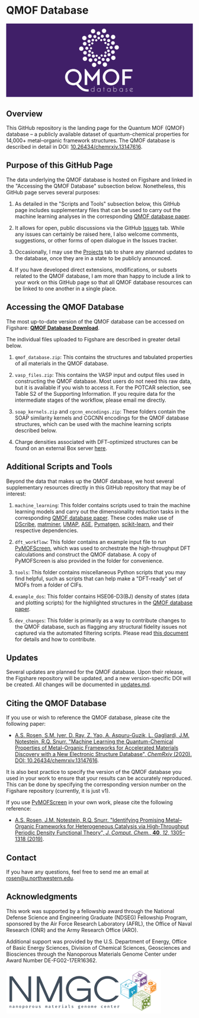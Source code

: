 # QMOF Database

<img src=logo.png>

## Overview
This GitHub repository is the landing page for the Quantum MOF (QMOF) database – a publicly available dataset of quantum-chemical properties for 14,000+ metal–organic framework structures. The QMOF database is described in detail in DOI: [10.26434/chemrxiv.13147616](https://doi.org/10.26434/chemrxiv.13147616).

## Purpose of this GitHub Page
The data underlying the QMOF database is hosted on Figshare and linked in the "Accessing the QMOF Database" subsection below. Nonetheless, this GitHub page serves several purposes:

1. As detailed in the "Scripts and Tools" subsection below, this GitHub page includes supplementary files that can be used to carry out the machine learning analyses in the corresponding [QMOF database paper](https://doi.org/10.26434/chemrxiv.13147616).

2. It allows for open, public discussions via the GitHub [Issues](https://github.com/arosen93/QMOF/issues) tab. While any issues can certainly be raised here, I also welcome comments, suggestions, or other forms of open dialogue in the Issues tracker.

3. Occasionally, I may use the [Projects](https://github.com/arosen93/QMOF/projects) tab to share any planned updates to the database, once they are in a state to be publicly announced.

4. If you have developed direct extensions, modifications, or subsets related to the QMOF database, I am more than happy to include a link to your work on this GitHub page so that all QMOF database resources can be linked to one another in a single place.

## Accessing the QMOF Database
The most up-to-date version of the QMOF database can be accessed on Figshare: [**QMOF Database Download**](https://doi.org/10.6084/m9.figshare.13147324).

The individual files uploaded to Figshare are described in greater detail below.

1. `qmof_database.zip`: This contains the structures and tabulated properties of all materials in the QMOF database.

2. `vasp_files.zip`: This contains the VASP input and output files used in constructing the QMOF database. Most users do not need this raw data, but it is available if you wish to access it. For the POTCAR selection, see Table S2 of the Supporting Information. If you require data for the intermediate stages of the workflow, please email me directly.

3. `soap_kernels.zip` and `cgcnn_encodings.zip`: These folders contain the SOAP similarity kernels and CGCNN encodings for the QMOF database structures, which can be used with the machine learning scripts described below.

4. Charge densities associated with DFT-optimized structures can be found on an external Box server [here](https://northwestern.box.com/s/f3s930zx33di4y73gvosz9d0h5obtuoj).

## Additional Scripts and Tools
Beyond the data that makes up the QMOF database, we host several supplementary resources directly in this GitHub repository that may be of interest:

1. `machine_learning`: This folder contains scripts used to train the machine learning models and carry out the dimensionality reduction tasks in the corresponding [QMOF database paper](https://doi.org/10.26434/chemrxiv.13147616). These codes make use of [DScribe](https://github.com/SINGROUP/dscribe), [matminer](https://github.com/hackingmaterials/matminer), [UMAP](https://github.com/lmcinnes/umap), [ASE](https://gitlab.com/ase/ase), [Pymatgen](https://pymatgen.org/), [scikit-learn](https://github.com/scikit-learn/scikit-learn), and their respective dependencies.

2. `dft_workflow`: This folder contains an example input file to run [PyMOFScreen](https://github.com/arosen93/mof_screen), which was used to orchestrate the high-throughput DFT calculations and construct the QMOF database. A copy of PyMOFScreen is also provided in the folder for convenience.

3. `tools`: This folder contains miscellaneous Python scripts that you may find helpful, such as scripts that can help make a "DFT-ready" set of MOFs from a folder of CIFs.

4. `example_dos`: This folder contains HSE06-D3(BJ) density of states (data and plotting scripts) for the highlighted structures in the [QMOF database paper](https://doi.org/10.26434/chemrxiv.13147616).

5. `dev_changes`: This folder is primarily as a way to contribute changes to the QMOF database, such as flagging any structural fidelity issues not captured via the automated filtering scripts. Please read [this document](dev_changes/README.md) for details and how to contribute.

## Updates
Several updates are planned for the QMOF database. Upon their release, the Figshare repository will be updated, and a new version-specific DOI will be created. All changes will be documented in [updates.md](updates.md).

## Citing the QMOF Database
If you use or wish to reference the QMOF database, please cite the following paper:

- [A.S. Rosen, S.M. Iyer, D. Ray, Z. Yao, A. Aspuru-Guzik, L. Gagliardi, J.M. Notestein, R.Q. Snurr. "Machine Learning the Quantum-Chemical Properties of Metal–Organic Frameworks for Accelerated Materials Discovery with a New Electronic Structure Database", *ChemRxiv* (2020). DOI: 10.26434/chemrxiv.13147616](https://doi.org/10.26434/chemrxiv.13147616).

It is also best practice to specify the version of the QMOF database you used in your work to ensure that your results can be accurately reproduced. This can be done by specifying the corresponding version number on the Figshare repository (currently, it is just v1).

If you use [PyMOFScreen](https://github.com/arosen93/mof_screen) in your own work, please cite the following reference:

- [A.S. Rosen, J.M. Notestein, R.Q. Snurr. "Identifying Promising Metal–Organic Frameworks for Heterogeneous Catalysis via High‐Throughput Periodic Density Functional Theory", *J. Comput. Chem.*, **40**, *12*, 1305–1318 (2019)](https://onlinelibrary.wiley.com/doi/abs/10.1002/jcc.25787).

## Contact
If you have any questions, feel free to send me an email at rosen@u.northwestern.edu.


## Acknowledgments
This work was supported by a fellowship award through the National Defense Science and Engineering Graduate (NDSEG) Fellowship Program, sponsored by the Air Force Research Laboratory (AFRL), the Office of Naval Research (ONR) and the Army Research Office (ARO).

Additional support was provided by the U.S. Department of Energy, Office of Basic Energy Sciences, Division of Chemical Sciences, Geosciences and Biosciences through the Nanoporous Materials Genome Center under Award Number DE-FG02-17ER16362. 

![NMGC logo](nmgc.png)
